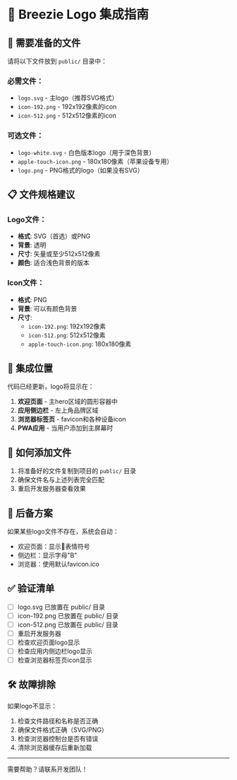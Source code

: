 # 🎨 Breezie Logo 集成指南

## 📁 需要准备的文件

请将以下文件放到 `public/` 目录中：

### 必需文件：
- `logo.svg` - 主logo（推荐SVG格式）
- `icon-192.png` - 192x192像素的icon
- `icon-512.png` - 512x512像素的icon

### 可选文件：
- `logo-white.svg` - 白色版本logo（用于深色背景）
- `apple-touch-icon.png` - 180x180像素（苹果设备专用）
- `logo.png` - PNG格式的logo（如果没有SVG）

## 📋 文件规格建议

### Logo文件：
- **格式**: SVG（首选）或PNG
- **背景**: 透明
- **尺寸**: 矢量或至少512x512像素
- **颜色**: 适合浅色背景的版本

### Icon文件：
- **格式**: PNG
- **背景**: 可以有颜色背景
- **尺寸**: 
  - `icon-192.png`: 192x192像素
  - `icon-512.png`: 512x512像素
  - `apple-touch-icon.png`: 180x180像素

## 🚀 集成位置

代码已经更新，logo将显示在：

1. **欢迎页面** - 主hero区域的圆形容器中
2. **应用侧边栏** - 左上角品牌区域
3. **浏览器标签页** - favicon和各种设备icon
4. **PWA应用** - 当用户添加到主屏幕时

## 🔧 如何添加文件

1. 将准备好的文件复制到项目的 `public/` 目录
2. 确保文件名与上述列表完全匹配
3. 重启开发服务器查看效果

## 🎯 后备方案

如果某些logo文件不存在，系统会自动：
- 欢迎页面：显示🌱表情符号
- 侧边栏：显示字母"B"
- 浏览器：使用默认favicon.ico

## ✅ 验证清单

- [ ] logo.svg 已放置在 public/ 目录
- [ ] icon-192.png 已放置在 public/ 目录  
- [ ] icon-512.png 已放置在 public/ 目录
- [ ] 重启开发服务器
- [ ] 检查欢迎页面logo显示
- [ ] 检查应用内侧边栏logo显示
- [ ] 检查浏览器标签页icon显示

## 🛠️ 故障排除

如果logo不显示：
1. 检查文件路径和名称是否正确
2. 确保文件格式正确（SVG/PNG）
3. 检查浏览器控制台是否有错误
4. 清除浏览器缓存后重新加载

---

需要帮助？请联系开发团队！
